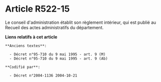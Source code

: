 # Article R522-15

Le conseil d'administration établit son règlement intérieur, qui est publié au Recueil des actes administratifs du
département.

**Liens relatifs à cet article**

	**Anciens textes**:

	  - Décret n°95-710 du 9 mai 1995 - art. 9 (M)
	  - Décret n°95-710 du 9 mai 1995 - art. 9 (Ab)

	**Codifié par**:

	  - Décret n°2004-1136 2004-10-21
